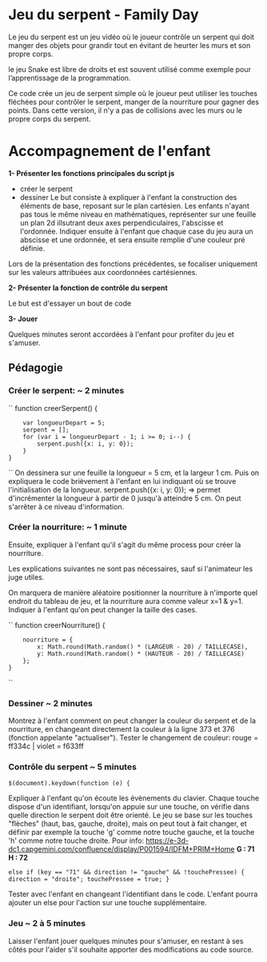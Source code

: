 # Jeu du serpent - Family Day

Le jeu du serpent est un jeu vidéo où le joueur contrôle un serpent qui doit manger des objets pour grandir tout en évitant de heurter les murs et son propre corps.

le jeu Snake est libre de droits et est souvent utilisé comme exemple pour l’apprentissage de la programmation.

Ce code crée un jeu de serpent simple où le joueur peut utiliser les touches fléchées pour contrôler le serpent, manger de la nourriture pour gagner des points. 
Dans cette version, il  n'y a pas de collisions avec les murs ou le propre corps du serpent.

# Accompagnement de l'enfant

**1- Présenter les fonctions principales du script js**
- créer le serpent
- dessiner
Le but consiste à expliquer à l'enfant la construction des éléments de base, reposant sur le plan cartésien.
Les enfants n'ayant pas tous le même niveau en mathématiques, représenter sur une feuille un plan 2d illsutrant deux axes perpendiculaires, l'abscisse et l'ordonnée. Indiquer ensuite à l'enfant que chaque case du jeu aura un abscisse et une ordonnée, et sera ensuite remplie d'une couleur pré définie.

Lors de la présentation des fonctions précédentes, se focaliser uniquement sur les valeurs attribuées aux coordonnées cartésiennes.

**2- Présenter la fonction de contrôle du serpent**

Le but est d'essayer un bout de code 

**3- Jouer**

Quelques minutes seront accordées à l'enfant pour profiter du jeu et s'amuser.


## Pédagogie

### Créer le serpent: ~ 2 minutes

``
function creerSerpent() {

        var longueurDepart = 5; 
        serpent = [];
        for (var i = longueurDepart - 1; i >= 0; i--) {
            serpent.push({x: i, y: 0});
        }
    }
``
On dessinera sur une feuille la longueur = 5 cm, et la largeur 1 cm.
Puis on expliquera le code brièvement à l'enfant en lui indiquant où se trouve l'initialisation de la longueur.
serpent.push({x: i, y: 0}); => permet d'incrémenter la longueur à partir de 0 jusqu'à atteindre 5 cm.
On peut s'arrêter à ce niveau d'information.

### Créer la nourriture: ~ 1 minute

Ensuite, expliquer à l'enfant qu'il s'agit du même process pour créer la nourriture.

Les explications suivantes ne sont pas nécessaires, sauf si l'animateur les juge utiles. 

On marquera de manière aléatoire positionner la nourriture à n'importe quel endroit du tableau de jeu, et la nourriture aura comme valeur x=1 & y=1.
Indiquer à l'enfant qu'on peut changer la taille des cases.

``
 function creerNourriture() {

        nourriture = {
            x: Math.round(Math.random() * (LARGEUR - 20) / TAILLECASE),
            y: Math.round(Math.random() * (HAUTEUR - 20) / TAILLECASE)
        };
    }
``

### Dessiner ~ 2 minutes

Montrez à l'enfant comment on peut changer la couleur du serpent et de la nourriture, en changeant directement la couleur à la ligne 373 et 376 (fonction appelante "actualiser").
Tester le changement de couleur: rouge = ff334c | violet = f633ff


### Contrôle du serpent ~ 5 minutes

``
$(document).keydown(function (e) {
``

Expliquer à l'enfant qu'on écoute les évènements du clavier.
Chaque touche dispose d'un identifiant, lorsqu'on appuie sur une touche, on vérifie dans quelle direction le serpent doit être orienté.
Le jeu se base sur les touches "flèches" (haut, bas, gauche, droite), mais on peut tout à fait changer, et définir par exemple la touche 'g' comme notre touche gauche, et la touche 'h' comme notre touche droite.
Pour info: https://e-3d-dc1.capgemini.com/confluence/display/P001594/IDFM+PRIM+Home
**G : 71**
**H : 72**

``
else if (key == "71" && direction != "gauche" && !touchePressee) {
            direction = "droite";
            touchePressee = true;
        }
``

Tester avec l'enfant en changeant l'identifiant dans le code.
L'enfant pourra ajouter un else pour l'action sur une touche supplémentaire. 


### Jeu ~ 2 à 5 minutes

Laisser l'enfant jouer quelques minutes pour s'amuser, en restant à ses côtés pour l'aider s'il souhaite apporter des modifications au code source.




  
